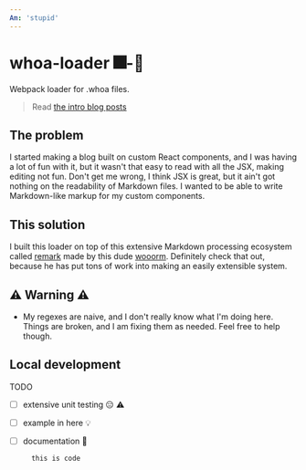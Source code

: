 ```yaml
---
Am: 'stupid'
---
```



# whoa-loader 🎆-🔄

Webpack loader for .whoa files.

> Read [the intro blog posts]()

## The problem
I started making a blog built on custom React components, and I was having a lot of fun with it, but it wasn't that easy to read with all the JSX, making editing not fun. Don't get me wrong, I think JSX is great, but it ain't got nothing on the readability of Markdown files. I wanted to be able to write Markdown-like markup for my custom components.

## This solution
I built this loader on top of this extensive Markdown processing ecosystem called [remark](https://github.com/wooorm/remark) made by this dude [wooorm](https://github.com/wooorm). Definitely check that out, because he has put tons of work into making an easily extensible system.

## ⚠️ Warning ⚠️
- My regexes are naive, and I don't really know what I'm doing here. Things are broken, and I am fixing them as needed. Feel free to help though.

## Local development 

TODO
- [ ] extensive unit testing 😑 ⚠️
- [ ] example in here 💡
- [ ] documentation 📖


    ```
      this is code

    ```
